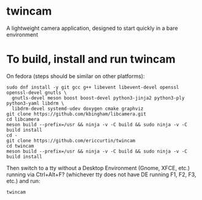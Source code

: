 # twincam

A lightweight camera application, designed to start quickly in a bare environment

# To build, install and run twincam

On fedora (steps should be similar on other platforms):

```
sudo dnf install -y git gcc g++ libevent libevent-devel openssl openssl-devel gnutls \
  gnutls-devel meson boost boost-devel python3-jinja2 python3-ply python3-yaml libdrm \
  libdrm-devel systemd-udev doxygen cmake graphviz
git clone https://github.com/kbingham/libcamera.git
cd libcamera
meson build --prefix=/usr && ninja -v -C build && sudo ninja -v -C build install
cd -
git clone https://github.com/ericcurtin/twincam
cd twincam
meson build --prefix=/usr && ninja -v -C build && sudo ninja -v -C build install
```

Then switch to a tty without a Desktop Environment (Gnome, XFCE, etc.) running via
Ctrl+Alt+F? (whichever tty does not have DE running F1, F2, F3, etc.) and run:

```
twincam
```

